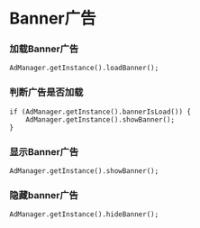 # Banner广告

### 加载Banner广告

```text
AdManager.getInstance().loadBanner();
```

### 判断广告是否加载

```text
if (AdManager.getInstance().bannerIsLoad()) {
    AdManager.getInstance().showBanner();
}
```

### 显示Banner广告

```text
AdManager.getInstance().showBanner();
```

### 隐藏banner广告

```text
AdManager.getInstance().hideBanner();
```

